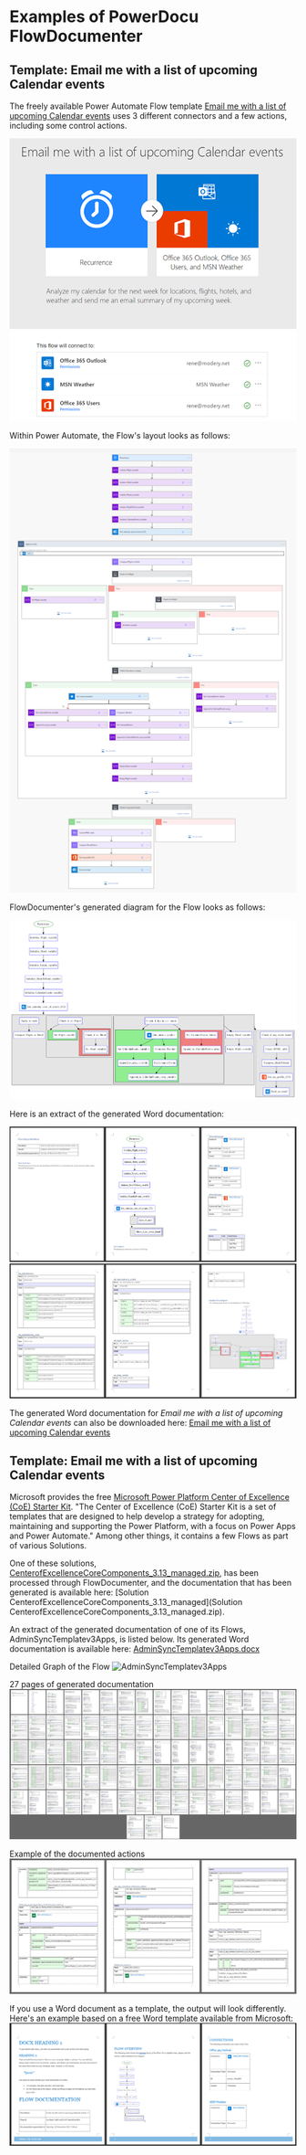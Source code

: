 # Examples of PowerDocu FlowDocumenter

## Template: Email me with a list of upcoming Calendar events
The freely available Power Automate Flow template [Email me with a list of upcoming Calendar events](https://emea.flow.microsoft.com/en-us/galleries/public/templates/99892410786e4d6888f27ae380125a80/email-me-with-a-list-of-upcoming-calendar-events/) uses 3 different connectors and a few actions, including some control actions.


![Email me with a list of upcoming Calendar events](../Images/Weather-Flow.png)


Within Power Automate, the Flow's layout looks as follows:

![Email me with a list of upcoming Calendar events](../Images/Weather-Flow-Example.png)

FlowDocumenter's generated diagram for the Flow looks as follows:

![Email me with a list of upcoming Calendar events](../Images/Weather-Flow-Processed-Example.png)

Here is an extract of the generated Word documentation:

![Email me with a list of upcoming Calendar events](../Images/Weather-Flow-Documentation-1.png)
![Email me with a list of upcoming Calendar events](../Images/Weather-Flow-Documentation-2.png)

The generated Word documentation for *Email me with a list of upcoming Calendar events* can also be downloaded here: [Email me with a list of upcoming Calendar events](Email%20me%20with%20a%20list%20of%20upcoming%20Calendar%20events.docx)


## Template: Email me with a list of upcoming Calendar events
Microsoft provides the free [Microsoft Power Platform Center of Excellence (CoE) Starter Kit](https://github.com/microsoft/coe-starter-kit/). "The Center of Excellence (CoE) Starter Kit is a set of templates that are designed to help develop a strategy for adopting, maintaining and supporting the Power Platform, with a focus on Power Apps and Power Automate." Among other things, it contains a few Flows as part of various Solutions.

One of these solutions, [CenterofExcellenceCoreComponents_3.13_managed.zip](https://github.com/microsoft/coe-starter-kit/releases/tag/CoEStarterKit-October2021), has been processed through FlowDocumenter, and the documentation that has been generated is available here: [Solution CenterofExcellenceCoreComponents_3.13_managed](Solution CenterofExcellenceCoreComponents_3.13_managed.zip). 

An extract of the generated documentation of one of its Flows, AdminSyncTemplatev3Apps, is listed below. Its generated Word documentation is available here: [AdminSyncTemplatev3Apps.docx](AdminSyncTemplatev3Apps.docx)

Detailed Graph of the Flow
![AdminSyncTemplatev3Apps](../Images/AdminSyncTemplatev3Apps.png)

27 pages of generated documentation
![AdminSyncTemplatev3Apps](../Images/AdminSyncTemplatev3Apps-whole-Word-doc.png)

Example of the documented actions
![AdminSyncTemplatev3Apps](../Images/AdminSyncTemplatev3Apps-documented-actions.png)

If you use a Word document as a template, the output will look differently. Here's an example based on a free Word template available from Microsoft:
![Word template](../Images/Word-Template-Flow-Documentation.png)
